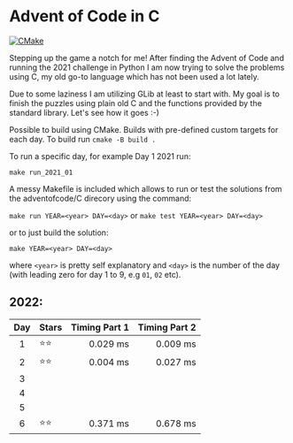 # Advent of Code in C

[![CMake](https://github.com/happycoder74/adventofcode/actions/workflows/cmake.yml/badge.svg?branch=main)](https://github.com/happycoder74/adventofcode/actions/workflows/cmake.yml)

Stepping up the game a notch for me! After finding the Advent of Code and running the 2021 challenge in Python I am now trying to solve the problems using C, my old go-to language which has not been used a lot lately. 

Due to some laziness I am utilizing GLib at least to start with. My goal is to finish the puzzles using plain old C and the functions provided by the standard library. Let's see how it goes :-)

Possible to build using CMake. Builds with pre-defined custom targets for each day. 
To build run
```cmake -B build .```

To run a specific day, for example Day 1 2021 run:
```cd build
make run_2021_01
```


A messy Makefile is included which allows to run or test the solutions from the adventofcode/C direcory using the command:

```make run YEAR=<year> DAY=<day>``` or ```make test YEAR=<year> DAY=<day>```

or to just build the solution:

```make YEAR=<year> DAY=<day>```

where `<year>` is pretty self explanatory and `<day>` is the number of the day (with leading zero for day 1 to 9, e.g `01`, `02` etc).

## 2022:
| Day | Stars            | Timing Part 1 | Timing Part 2 |
|:---:|:-----------------|--------------:|--------------:|
|  1  | &#11088;&#11088; | 0.029 ms      | 0.009 ms      |
|  2  | &#11088;&#11088; | 0.004 ms      | 0.027 ms      |
|  3  |                  |               |               |
|  4  |                  |               |               |
|  5  |                  |               |               |
|  6  | &#11088;&#11088; | 0.371 ms      | 0.678 ms      |
